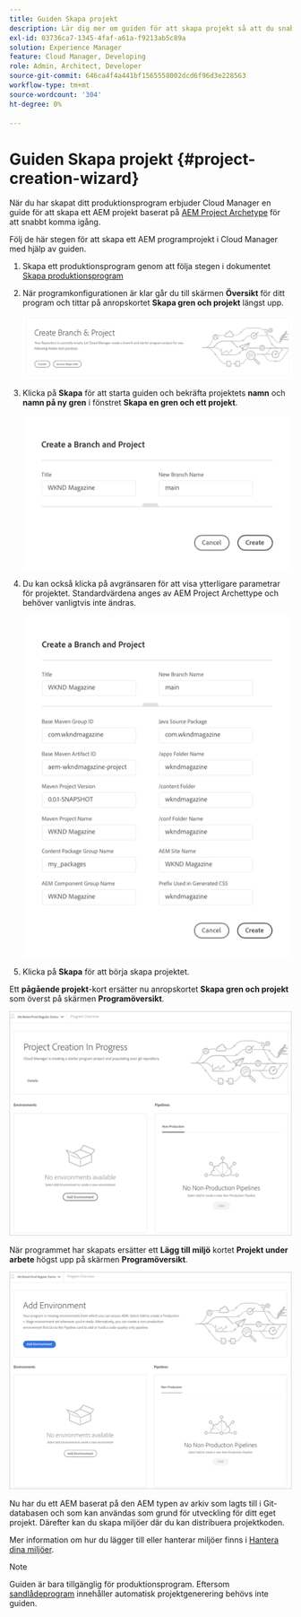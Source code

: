 ```yaml
---
title: Guiden Skapa projekt
description: Lär dig mer om guiden för att skapa projekt så att du snabbt kan konfigurera projektet efter att du har skapat produktionsprogrammet.
exl-id: 03736ca7-1345-4faf-a61a-f9213ab5c89a
solution: Experience Manager
feature: Cloud Manager, Developing
role: Admin, Architect, Developer
source-git-commit: 646ca4f4a441bf1565558002dcd6f96d3e228563
workflow-type: tm+mt
source-wordcount: '304'
ht-degree: 0%

---
```


# Guiden Skapa projekt {#project-creation-wizard}

När du har skapat ditt produktionsprogram erbjuder Cloud Manager en guide för att skapa ett AEM projekt baserat på [AEM Project Archetype](https://experienceleague.adobe.com/docs/experience-manager-core-components/using/developing/archetype/overview.html) för att snabbt komma igång.

Följ de här stegen för att skapa ett AEM programprojekt i Cloud Manager med hjälp av guiden.

1. Skapa ett produktionsprogram genom att följa stegen i dokumentet [Skapa produktionsprogram](creating-production-programs.md)

1. När programkonfigurationen är klar går du till skärmen **Översikt** för ditt program och tittar på anropskortet **Skapa gren och projekt** längst upp.

   ![Call-to-action-vård för guiden](assets/create-wizard1.png)

1. Klicka på **Skapa** för att starta guiden och bekräfta projektets **namn** och **namn på ny gren** i fönstret **Skapa en gren och ett projekt**.

   ![Skapa en gren och ett projekt](assets/create-wizard2.png)

1. Du kan också klicka på avgränsaren för att visa ytterligare parametrar för projektet. Standardvärdena anges av AEM Project Archettype och behöver vanligtvis inte ändras.

   ![Ytterligare projektparametrar](assets/create-wizard5.png)

1. Klicka på **Skapa** för att börja skapa projektet.


Ett **pågående projekt**-kort ersätter nu anropskortet **Skapa gren och projekt** som överst på skärmen **Programöversikt**.

![Projektskapande pågår](assets/create-wizard3.png)

När programmet har skapats ersätter ett **Lägg till miljö** kortet **Projekt under arbete** högst upp på skärmen **Programöversikt**.

![Lägg till miljö](assets/create-wizard4.png)

Nu har du ett AEM baserat på den AEM typen av arkiv som lagts till i Git-databasen och som kan användas som grund för utveckling för ditt eget projekt. Därefter kan du skapa miljöer där du kan distribuera projektkoden.

Mer information om hur du lägger till eller hanterar miljöer finns i [Hantera dina miljöer](/help/implementing/cloud-manager/manage-environments.md).

>[!NOTE]
>
>Guiden är bara tillgänglig för produktionsprogram. Eftersom [sandlådeprogram](introduction-sandbox-programs.md#auto-creation) innehåller automatisk projektgenerering behövs inte guiden.